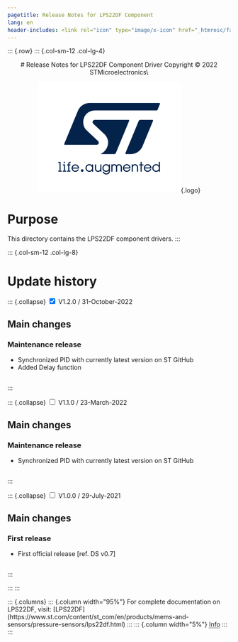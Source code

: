 ```yaml
---
pagetitle: Release Notes for LPS22DF Component
lang: en
header-includes: <link rel="icon" type="image/x-icon" href="_htmresc/favicon.png" />
---
```


::: {.row}
::: {.col-sm-12 .col-lg-4}

<center>
# Release Notes for LPS22DF Component Driver
Copyright &copy; 2022 STMicroelectronics\

[![ST logo](_htmresc/st_logo_2020.png)](https://www.st.com){.logo}
</center>

# Purpose

This directory contains the LPS22DF component drivers.
:::

::: {.col-sm-12 .col-lg-8}
# Update history

::: {.collapse}
<input type="checkbox" id="collapse-section3" checked aria-hidden="true">
<label for="collapse-section3" aria-hidden="true">V1.2.0 / 31-October-2022</label>
<div>

## Main changes

### Maintenance release

- Synchronized PID with currently latest version on ST GitHub
- Added Delay function

##

</div>
:::

::: {.collapse}
<input type="checkbox" id="collapse-section2" aria-hidden="true">
<label for="collapse-section2" aria-hidden="true">V1.1.0 / 23-March-2022</label>
<div>

## Main changes

### Maintenance release

- Synchronized PID with currently latest version on ST GitHub

##

</div>
:::

::: {.collapse}
<input type="checkbox" id="collapse-section1" aria-hidden="true">
<label for="collapse-section1" aria-hidden="true">V1.0.0 / 29-July-2021</label>
<div>

## Main changes

### First release

- First official release [ref. DS v0.7]

##

</div>
:::

:::
:::

<footer class="sticky">
::: {.columns}
::: {.column width="95%"}
For complete documentation on LPS22DF,
visit:
[LPS22DF](https://www.st.com/content/st_com/en/products/mems-and-sensors/pressure-sensors/lps22df.html)
:::
::: {.column width="5%"}
<abbr title="Based on template cx566953 version 2.0">Info</abbr>
:::
:::
</footer>
